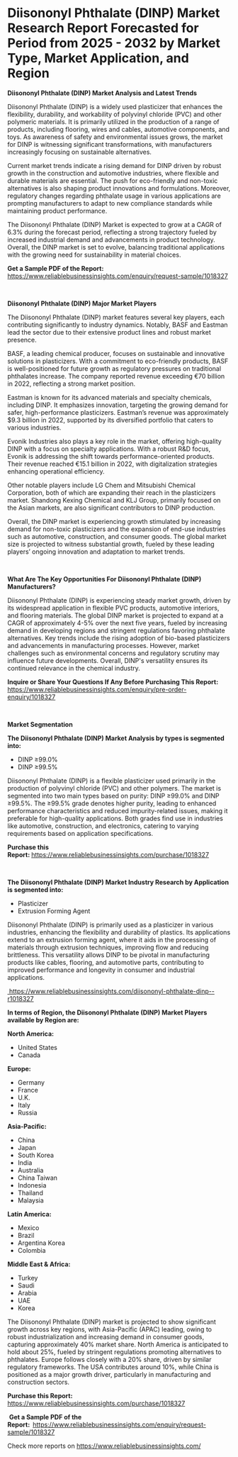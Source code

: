 <p><h1>Diisononyl Phthalate (DINP) Market Research Report Forecasted for Period from 2025 -  2032 by Market Type, Market Application, and Region</h1></p><p><strong>Diisononyl Phthalate (DINP) Market Analysis and Latest Trends</strong></p>
<p><p>Diisononyl Phthalate (DINP) is a widely used plasticizer that enhances the flexibility, durability, and workability of polyvinyl chloride (PVC) and other polymeric materials. It is primarily utilized in the production of a range of products, including flooring, wires and cables, automotive components, and toys. As awareness of safety and environmental issues grows, the market for DINP is witnessing significant transformations, with manufacturers increasingly focusing on sustainable alternatives. </p><p>Current market trends indicate a rising demand for DINP driven by robust growth in the construction and automotive industries, where flexible and durable materials are essential. The push for eco-friendly and non-toxic alternatives is also shaping product innovations and formulations. Moreover, regulatory changes regarding phthalate usage in various applications are prompting manufacturers to adapt to new compliance standards while maintaining product performance.</p><p>The Diisononyl Phthalate (DINP) Market is expected to grow at a CAGR of 6.3% during the forecast period, reflecting a strong trajectory fueled by increased industrial demand and advancements in product technology. Overall, the DINP market is set to evolve, balancing traditional applications with the growing need for sustainability in material choices.</p></p>
<p><strong>Get a Sample PDF of the Report:&nbsp;</strong> <a href="https://www.reliablebusinessinsights.com/enquiry/request-sample/1018327?utm_campaign=3148&utm_medium=2&utm_source=Github&utm_content=ia&utm_term=21032025&utm_id=diisononyl-phthalate-dinp">https://www.reliablebusinessinsights.com/enquiry/request-sample/1018327</a></p>
<p>&nbsp;</p>
<p><strong>Diisononyl Phthalate (DINP) Major Market Players</strong></p>
<p><p>The Diisononyl Phthalate (DINP) market features several key players, each contributing significantly to industry dynamics. Notably, BASF and Eastman lead the sector due to their extensive product lines and robust market presence.</p><p>BASF, a leading chemical producer, focuses on sustainable and innovative solutions in plasticizers. With a commitment to eco-friendly products, BASF is well-positioned for future growth as regulatory pressures on traditional phthalates increase. The company reported revenue exceeding €70 billion in 2022, reflecting a strong market position.</p><p>Eastman is known for its advanced materials and specialty chemicals, including DINP. It emphasizes innovation, targeting the growing demand for safer, high-performance plasticizers. Eastman’s revenue was approximately $9.3 billion in 2022, supported by its diversified portfolio that caters to various industries.</p><p>Evonik Industries also plays a key role in the market, offering high-quality DINP with a focus on specialty applications. With a robust R&D focus, Evonik is addressing the shift towards performance-oriented products. Their revenue reached €15.1 billion in 2022, with digitalization strategies enhancing operational efficiency.</p><p>Other notable players include LG Chem and Mitsubishi Chemical Corporation, both of which are expanding their reach in the plasticizers market. Shandong Kexing Chemical and KLJ Group, primarily focused on the Asian markets, are also significant contributors to DINP production.</p><p>Overall, the DINP market is experiencing growth stimulated by increasing demand for non-toxic plasticizers and the expansion of end-use industries such as automotive, construction, and consumer goods. The global market size is projected to witness substantial growth, fueled by these leading players’ ongoing innovation and adaptation to market trends.</p></p>
<p>&nbsp;</p>
<p><strong>What Are The Key Opportunities For Diisononyl Phthalate (DINP) Manufacturers?</strong></p>
<p><p>Diisononyl Phthalate (DINP) is experiencing steady market growth, driven by its widespread application in flexible PVC products, automotive interiors, and flooring materials. The global DINP market is projected to expand at a CAGR of approximately 4-5% over the next five years, fueled by increasing demand in developing regions and stringent regulations favoring phthalate alternatives. Key trends include the rising adoption of bio-based plasticizers and advancements in manufacturing processes. However, market challenges such as environmental concerns and regulatory scrutiny may influence future developments. Overall, DINP's versatility ensures its continued relevance in the chemical industry.</p></p>
<p><strong>Inquire or Share Your Questions If Any Before Purchasing This Report:</strong> <a href="https://www.reliablebusinessinsights.com/enquiry/pre-order-enquiry/1018327?utm_campaign=3148&utm_medium=2&utm_source=Github&utm_content=ia&utm_term=21032025&utm_id=diisononyl-phthalate-dinp">https://www.reliablebusinessinsights.com/enquiry/pre-order-enquiry/1018327</a></p>
<p>&nbsp;</p>
<p><strong>Market Segmentation</strong></p>
<p><strong>The Diisononyl Phthalate (DINP) Market Analysis by types is segmented into:</strong></p>
<p><ul><li>DINP ≥99.0%</li><li>DINP ≥99.5%</li></ul></p>
<p><p>Diisononyl Phthalate (DINP) is a flexible plasticizer used primarily in the production of polyvinyl chloride (PVC) and other polymers. The market is segmented into two main types based on purity: DINP ≥99.0% and DINP ≥99.5%. The ≥99.5% grade denotes higher purity, leading to enhanced performance characteristics and reduced impurity-related issues, making it preferable for high-quality applications. Both grades find use in industries like automotive, construction, and electronics, catering to varying requirements based on application specifications.</p></p>
<p><strong>Purchase this Report:&nbsp;</strong><a href="https://www.reliablebusinessinsights.com/purchase/1018327?utm_campaign=3148&utm_medium=2&utm_source=Github&utm_content=ia&utm_term=21032025&utm_id=diisononyl-phthalate-dinp">https://www.reliablebusinessinsights.com/purchase/1018327</a></p>
<p>&nbsp;</p>
<p><strong>The Diisononyl Phthalate (DINP) Market Industry Research by Application is segmented into:</strong></p>
<p><ul><li>Plasticizer</li><li>Extrusion Forming Agent</li></ul></p>
<p><p>Diisononyl Phthalate (DINP) is primarily used as a plasticizer in various industries, enhancing the flexibility and durability of plastics. Its applications extend to an extrusion forming agent, where it aids in the processing of materials through extrusion techniques, improving flow and reducing brittleness. This versatility allows DINP to be pivotal in manufacturing products like cables, flooring, and automotive parts, contributing to improved performance and longevity in consumer and industrial applications.</p></p>
<p><a href="https://www.reliablebusinessinsights.com/diisononyl-phthalate-dinp--r1018327?utm_campaign=3148&utm_medium=2&utm_source=Github&utm_content=ia&utm_term=21032025&utm_id=diisononyl-phthalate-dinp">&nbsp;https://www.reliablebusinessinsights.com/diisononyl-phthalate-dinp--r1018327</a></p>
<p><strong>In terms of Region, the Diisononyl Phthalate (DINP) Market Players available by Region are:</strong></p>
<p>
    <p> <strong> North America: </strong>
        <ul>
            <li>United States</li>
            <li>Canada</li>
        </ul>
        </p> 
    <p> <strong> Europe: </strong>
        <ul>
            <li>Germany</li>
            <li>France</li>
            <li>U.K.</li>
            <li>Italy</li>
            <li>Russia</li>
        </ul>
        </p> 
    <p> <strong> Asia-Pacific: </strong>
        <ul>
            <li>China</li>
            <li>Japan</li>
            <li>South Korea</li>
            <li>India</li>
            <li>Australia</li>
            <li>China Taiwan</li>
            <li>Indonesia</li>
            <li>Thailand</li>
            <li>Malaysia</li>
        </ul>
        </p> 
    <p> <strong> Latin America: </strong>
        <ul>
            <li>Mexico</li>
            <li>Brazil</li>
            <li>Argentina Korea</li>
            <li>Colombia</li>
        </ul>
        </p> 
    <p> <strong> Middle East & Africa: </strong>
        <ul>
            <li>Turkey</li>
            <li>Saudi</li>
            <li>Arabia</li>
            <li>UAE</li>
            <li>Korea</li>
        </ul>
    </p>
    </p>
<p><p>The Diisononyl Phthalate (DINP) market is projected to show significant growth across key regions, with Asia-Pacific (APAC) leading, owing to robust industrialization and increasing demand in consumer goods, capturing approximately 40% market share. North America is anticipated to hold about 25%, fueled by stringent regulations promoting alternatives to phthalates. Europe follows closely with a 20% share, driven by similar regulatory frameworks. The USA contributes around 10%, while China is positioned as a major growth driver, particularly in manufacturing and construction sectors.</p></p>
<p><strong>Purchase this Report: </strong><a href="https://www.reliablebusinessinsights.com/purchase/1018327?utm_campaign=3148&utm_medium=2&utm_source=Github&utm_content=ia&utm_term=21032025&utm_id=diisononyl-phthalate-dinp">https://www.reliablebusinessinsights.com/purchase/1018327</a></p>
<p>&nbsp;<strong>Get a Sample PDF of the Report:&nbsp;&nbsp;</strong><a href="https://www.reliablebusinessinsights.com/enquiry/request-sample/1018327?utm_campaign=3148&utm_medium=2&utm_source=Github&utm_content=ia&utm_term=21032025&utm_id=diisononyl-phthalate-dinp">https://www.reliablebusinessinsights.com/enquiry/request-sample/1018327</a></p>
<p><strong></strong></p>
<p>Check more reports on <a href="https://www.reliablebusinessinsights.com/?utm_campaign=3148&utm_medium=2&utm_source=Github&utm_content=ia&utm_term=21032025&utm_id=diisononyl-phthalate-dinp">https://www.reliablebusinessinsights.com/</a></p>